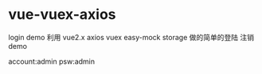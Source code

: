 ﻿# vue-vuex-axios
login demo
利用 vue2.x axios vuex easy-mock storage 做的简单的登陆 注销 demo

account:admin
psw:admin